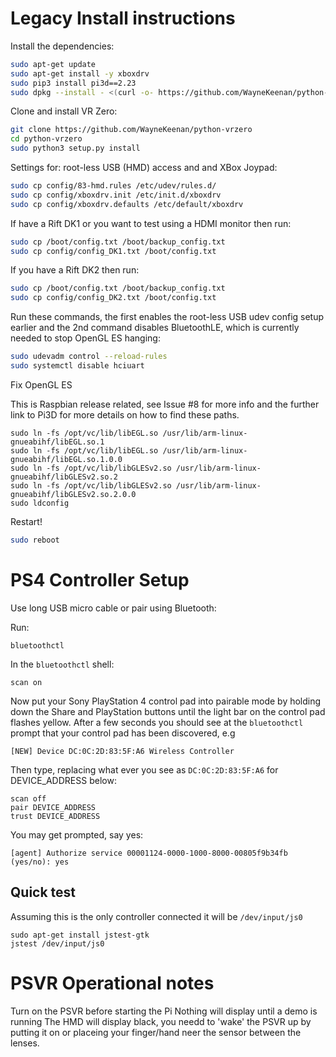 # Legacy Install instructions 

Install the dependencies:

```bash
sudo apt-get update
sudo apt-get install -y xboxdrv
sudo pip3 install pi3d==2.23
sudo dpkg --install - <(curl -o- https://github.com/WayneKeenan/python-vrzero/install/libopenhmd0_0.3.0-1_armhf.deb)

```


Clone and install VR Zero:

```bash
git clone https://github.com/WayneKeenan/python-vrzero
cd python-vrzero
sudo python3 setup.py install
```

Settings for: root-less USB (HMD) access and and XBox Joypad:

```bash
sudo cp config/83-hmd.rules /etc/udev/rules.d/
sudo cp config/xboxdrv.init /etc/init.d/xboxdrv
sudo cp config/xboxdrv.defaults /etc/default/xboxdrv
```


If have a Rift DK1 or you want to test using a HDMI monitor then run:
```bash
sudo cp /boot/config.txt /boot/backup_config.txt
sudo cp config/config_DK1.txt /boot/config.txt
```


If you have a Rift DK2 then run:

```bash
sudo cp /boot/config.txt /boot/backup_config.txt
sudo cp config/config_DK2.txt /boot/config.txt
```



Run these commands, the first enables the root-less USB udev config setup earlier 
and the 2nd command disables BluetoothLE, which is currently needed to stop OpenGL ES hanging:
```bash
sudo udevadm control --reload-rules
sudo systemctl disable hciuart
```


Fix OpenGL ES

This is Raspbian release related, see Issue #8 for more info and the further link to Pi3D for more details on how to find these paths.

```shell
sudo ln -fs /opt/vc/lib/libEGL.so /usr/lib/arm-linux-gnueabihf/libEGL.so.1
sudo ln -fs /opt/vc/lib/libEGL.so /usr/lib/arm-linux-gnueabihf/libEGL.so.1.0.0 
sudo ln -fs /opt/vc/lib/libGLESv2.so /usr/lib/arm-linux-gnueabihf/libGLESv2.so.2
sudo ln -fs /opt/vc/lib/libGLESv2.so /usr/lib/arm-linux-gnueabihf/libGLESv2.so.2.0.0 
sudo ldconfig
```


Restart!

```bash
sudo reboot
```



# PS4 Controller Setup

Use long USB micro cable or pair using Bluetooth:

Run:
```
bluetoothctl
```

In the `bluetoothctl` shell:

```
scan on
```


Now put your Sony PlayStation 4 control pad into pairable mode by holding down the Share and PlayStation buttons until the light bar on the control pad flashes yellow. 
After a few seconds you should see at the `bluetoothctl` prompt that your control pad has been discovered, e.g

```
[NEW] Device DC:0C:2D:83:5F:A6 Wireless Controller
```

Then type, replacing what ever you see as `DC:0C:2D:83:5F:A6` for DEVICE_ADDRESS below:

```
scan off
pair DEVICE_ADDRESS
trust DEVICE_ADDRESS
```

You may get prompted, say yes:
```
[agent] Authorize service 00001124-0000-1000-8000-00805f9b34fb (yes/no): yes
```



## Quick test

Assuming this is the only controller connected it will be `/dev/input/js0`

```
sudo apt-get install jstest-gtk
jstest /dev/input/js0
```


# PSVR Operational notes

Turn on the PSVR before starting the Pi
Nothing will display until a demo is running 
The HMD will display black, you needd to 'wake' the PSVR up by putting it on or placeing your finger/hand neer the sensor between the lenses.
